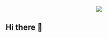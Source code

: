 <p align="center">
    <img src="https://github-readme-stats.vercel.app/api?username=feme12&show_icons=true&title_color=ffffff&icon_color=bb2acf&text_color=daf7dc&bg_color=323232"/>
</p>

## Hi there 👋

